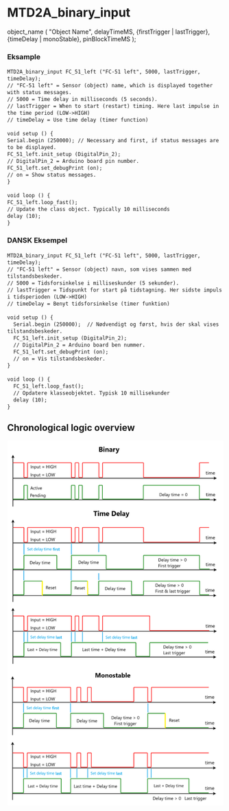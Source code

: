 # MTD2A_binary_input 
object_name ( "Object Name", delayTimeMS, {firstTrigger | lastTrigger}, {timeDelay | monoStable}, pinBlockTimeMS );

### Eksample
```
MTD2A_binary_input FC_51_left ("FC-51 left", 5000, lastTrigger, timeDelay);
// "FC-51 left" = Sensor (object) name, which is displayed together with status messages.
// 5000 = Time delay in milliseconds (5 seconds).
// lastTrigger = When to start (restart) timing. Here last impulse in the time period (LOW->HIGH)
// timeDelay = Use time delay (timer function)

void setup () {
Serial.begin (250000); // Necessary and first, if status messages are to be displayed.
FC_51_left.init_setup (DigitalPin_2);
// DigitalPin_2 = Arduino board pin number.
FC_51_left.set_debugPrint (on);
// on = Show status messages.
}

void loop () {
FC_51_left.loop_fast();
// Update the class object. Typically 10 milliseconds
delay (10);
}
```

### DANSK Eksempel
```
MTD2A_binary_input FC_51_left ("FC-51 left", 5000, lastTrigger, timeDelay);
// "FC-51 left" = Sensor (object) navn, som vises sammen med tilstandsbeskeder.
// 5000 = Tidsforsinkelse i milliseskunder (5 sekunder).
// lastTrigger = Tidspunkt for start på tidstagning. Her sidste impuls i tidsperioden (LOW->HIGH) 
// timeDelay = Benyt tidsforsinkelse (timer funktion)

void setup () {
  Serial.begin (250000);  // Nødvendigt og først, hvis der skal vises tilstandsbeskeder.
  FC_51_left.init_setup (DigitalPin_2); 
  // DigitalPin_2 = Arduino board ben nummer.
  FC_51_left.set_debugPrint (on); 
  // on = Vis tilstandsbeskeder.
}

void loop () {
  FC_51_left.loop_fast();
  // Opdatere klasseobjektet. Typisk 10 millisekunder
  delay (10);
}
```
## Chronological logic overview

![](/image/monostable_timing_and_delay.png)
